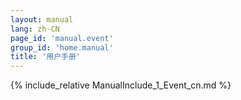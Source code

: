 ```yaml
---
layout: manual
lang: zh-CN
page_id: 'manual.event'
group_id: 'home.manual'
title: '用户手册'
---
```

{% include_relative ManualInclude_1_Event_cn.md %}